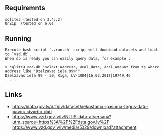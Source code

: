 Requiremnts 
------------

    sqlite3 (tested on 3.43.2)
    UnZip  (tested on 6.0)

Running 
--------

    Execute bash script `./run.sh` script will download datasets and load to `vsd.db`. 
    When db is ready you can easily query data, for example : 

    $ sqlite3 vzd.db "select address, deal_date, deal_amount from tg where address like 'Dzelzavas iela 99%'"
    Dzelzavas iela 99 - 30, Rīga, LV-1084|16.02.2012|19749,46
    . . .

Links
------

 - https://data.gov.lv/dati/lv/dataset/nekustama-ipasuma-tirgus-datu-bazes-atvertie-dati
 - https://www.vzd.gov.lv/lv/NITIS-datu-atversana?utm_source=https%3A%2F%2Fdata.gov.lv%2F
    https://www.vzd.gov.lv/lv/media/5029/download?attachment